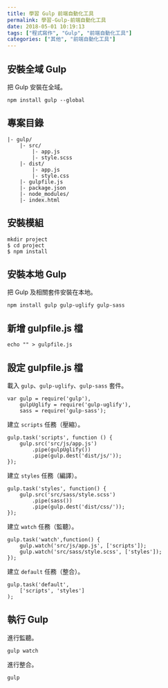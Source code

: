 ```yaml
---
title: 學習 Gulp 前端自動化工具
permalink: 學習-Gulp-前端自動化工具
date: 2018-05-01 10:19:13
tags: ["程式寫作", "Gulp", "前端自動化工具"]
categories: ["其他", "前端自動化工具"]
---
```


## 安裝全域 Gulp

把 Gulp 安裝在全域。

```CMD
npm install gulp --global
```

## 專案目錄

```ENV
|- gulp/
    |- src/
        |- app.js
        |- style.scss
    |- dist/
        |- app.js
        |- style.css
    |- gulpfile.js
    |- package.json
    |- node_modules/
    |- index.html
```

## 安裝模組

```CMD
mkdir project
$ cd project
$ npm install
```

## 安裝本地 Gulp

把 Gulp 及相關套件安裝在本地。

```CMD
npm install gulp gulp-uglify gulp-sass
```

## 新增 gulpfile.js 檔

```CMD
echo "" > gulpfile.js
```

## 設定 gulpfile.js 檔

載入 `gulp`、`gulp-uglify`、`gulp-sass` 套件。

```JS
var gulp = require('gulp'),
    gulpUglify = require('gulp-uglify'),
    sass = require('gulp-sass');
```

建立 `scripts` 任務（壓縮）。

```JS
gulp.task('scripts', function () {
    gulp.src('src/js/app.js')
        .pipe(gulpUglify())
        .pipe(gulp.dest('dist/js/'));
});
```

建立 `styles` 任務（編譯）。

```JS
gulp.task('styles', function() {
    gulp.src('src/sass/style.scss')
        .pipe(sass())
        .pipe(gulp.dest('dist/css/'));
});
```

建立 `watch` 任務（監聽）。

```JS
gulp.task('watch',function() {
    gulp.watch('src/js/app.js', ['scripts']);
    gulp.watch('src/sass/style.scss', ['styles']);
});
```

建立 `default` 任務（整合）。

```JS
gulp.task('default',
    ['scripts', 'styles']
);
```

## 執行 Gulp

進行監聽。

```CMD
gulp watch
```

進行整合。

```CMD
gulp
```
